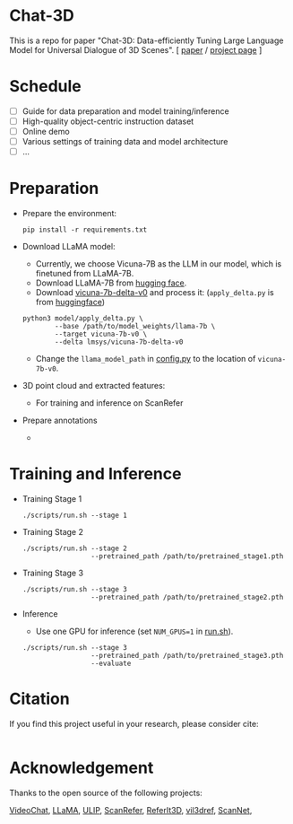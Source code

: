 # Chat-3D 

This is a repo for paper "Chat-3D: Data-efficiently Tuning Large Language Model for Universal Dialogue of 3D Scenes". [ [paper](https://arxiv.org/abs/) / [project page](https://chat-3d.github.io/) ]

# Schedule

- [ ] Guide for data preparation and model training/inference
- [ ] High-quality object-centric instruction dataset 
- [ ] Online demo
- [ ] Various settings of training data and model architecture
- [ ] ...

# Preparation

- Prepare the environment:

  ```shell
  pip install -r requirements.txt
  ```
  
- Download LLaMA model:
  - Currently, we choose 
Vicuna-7B as the LLM in our model, which is finetuned from LLaMA-7B.
  - Download LLaMA-7B from [hugging face](https://huggingface.co/decapoda-research/llama-7b-hf).
  - Download [vicuna-7b-delta-v0](https://huggingface.co/lmsys/vicuna-7b-delta-v0) and process it: (`apply_delta.py` is from [huggingface](https://huggingface.co/CarperAI/stable-vicuna-13b-delta/raw/main/apply_delta.py))
  
  ```shell
  python3 model/apply_delta.py \
          --base /path/to/model_weights/llama-7b \
          --target vicuna-7b-v0 \
          --delta lmsys/vicuna-7b-delta-v0
  ```

  - Change the `llama_model_path` in [config.py](./scripts/config.py) to the location of `vicuna-7b-v0`.
  
- 3D point cloud and extracted features:

  - For training and inference on ScanRefer
  
- Prepare annotations

  - 

# Training and Inference

- Training Stage 1
  
  ```shell
  ./scripts/run.sh --stage 1
  ```

- Training Stage 2

  ```shell
  ./scripts/run.sh --stage 2
                   --pretrained_path /path/to/pretrained_stage1.pth
  ```

- Training Stage 3

  ```shell
  ./scripts/run.sh --stage 3
                   --pretrained_path /path/to/pretrained_stage2.pth
  ```

- Inference
  
  - Use one GPU for inference (set `NUM_GPUS=1` in [run.sh](./scripts/run.sh)).
  ```shell
  ./scripts/run.sh --stage 3
                   --pretrained_path /path/to/pretrained_stage3.pth
                   --evaluate
  ```

# Citation

If you find this project useful in your research, please consider cite:
```BibTeX

```

# Acknowledgement

Thanks to the open source of the following projects:

[VideoChat](https://github.com/OpenGVLab/Ask-Anything/tree/main/video_chat), [LLaMA](https://github.com/facebookresearch/llama), [ULIP](https://github.com/salesforce/ULIP), [ScanRefer](https://github.com/daveredrum/ScanRefer), [ReferIt3D](https://github.com/referit3d/referit3d), [vil3dref](https://github.com/cshizhe/vil3dref), [ScanNet](https://github.com/ScanNet/ScanNet), 